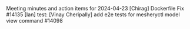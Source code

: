 Meeting minutes and action items for 2024-04-23
[Chirag]  Dockerfile Fix #14135
                    [Ian]  test: 
[Vinay Cheripally] add e2e tests for mesheryctl model view command #14098
